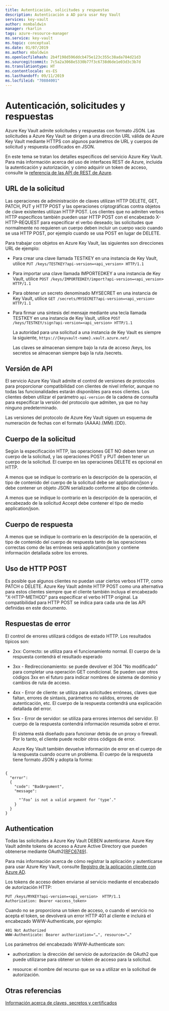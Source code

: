 ```yaml
---
title: Autenticación, solicitudes y respuestas
description: Autenticación a AD para usar Key Vault
services: key-vault
author: msmbaldwin
manager: rkarlin
tags: azure-resource-manager
ms.service: key-vault
ms.topic: conceptual
ms.date: 01/07/2019
ms.author: mbaldwin
ms.openlocfilehash: 2b4f198d596ddcb475e123c355c38ada784d21d3
ms.sourcegitcommit: 7c5a2a3068e5330b77f3c6738d6de1e03d3c3b7d
ms.translationtype: HT
ms.contentlocale: es-ES
ms.lasthandoff: 09/11/2019
ms.locfileid: "70884001"
---
```

# <a name="authentication-requests-and-responses"></a>Autenticación, solicitudes y respuestas

Azure Key Vault admite solicitudes y respuestas con formato JSON. Las solicitudes a Azure Key Vault se dirigen a una dirección URL válida de Azure Key Vault mediante HTTPS con algunos parámetros de URL y cuerpos de solicitud y respuesta codificados en JSON.

En este tema se tratan los detalles específicos del servicio Azure Key Vault. Para más información acerca del uso de interfaces REST de Azure, incluida la autenticación y autorización, y cómo adquirir un token de acceso, consulte la [referencia de las API de REST de Azure](https://docs.microsoft.com/rest/api/azure).

## <a name="request-url"></a>URL de la solicitud  
 Las operaciones de administración de claves utilizan HTTP DELETE, GET, PATCH, PUT y HTTP POST y las operaciones criptográficas contra objetos de clave existentes utilizan HTTP POST. Los clientes que no admiten verbos HTTP específicos también pueden usar HTTP POST con el encabezado X-HTTP-REQUEST para especificar el verbo deseado; las solicitudes que normalmente no requieren un cuerpo deben incluir un cuerpo vacío cuando se usa HTTP POST, por ejemplo cuando se usa POST en lugar de DELETE.  

 Para trabajar con objetos en Azure Key Vault, las siguientes son direcciones URL de ejemplo:  

- Para crear una clave llamada TESTKEY en una instancia de Key Vault, utilice `PUT /keys/TESTKEY?api-version=<api_version> HTTP/1.1`  

- Para importar una clave llamada IMPORTEDKEY a una instancia de Key Vault, utilice `POST /keys/IMPORTEDKEY/import?api-version=<api_version> HTTP/1.1`  

- Para obtener un secreto denominado MYSECRET en una instancia de Key Vault, utilice `GET /secrets/MYSECRET?api-version=<api_version> HTTP/1.1`  

- Para firmar una síntesis del mensaje mediante una tecla llamada TESTKEY en una instancia de Key Vault, utilice `POST /keys/TESTKEY/sign?api-version=<api_version> HTTP/1.1`  

  La autoridad para una solicitud a una instancia de Key Vault es siempre la siguiente, `https://{keyvault-name}.vault.azure.net/`  

  Las claves se almacenan siempre bajo la ruta de acceso /keys, los secretos se almacenan siempre bajo la ruta /secrets.  

## <a name="api-version"></a>Versión de API  
 El servicio Azure Key Vault admite el control de versiones de protocolos para proporcionar compatibilidad con clientes de nivel inferior, aunque no todas las funcionalidades estarán disponibles para esos clientes. Los clientes deben utilizar el parámetro `api-version` de la cadena de consulta para especificar la versión del protocolo que admiten, ya que no hay ninguno predeterminado.  

 Las versiones del protocolo de Azure Key Vault siguen un esquema de numeración de fechas con el formato {AAAA}.{MM}.{DD}.  

## <a name="request-body"></a>Cuerpo de la solicitud  
 Según la especificación HTTP, las operaciones GET NO deben tener un cuerpo de la solicitud, y las operaciones POST y PUT deben tener un cuerpo de la solicitud. El cuerpo en las operaciones DELETE es opcional en HTTP.  

 A menos que se indique lo contrario en la descripción de la operación, el tipo de contenido del cuerpo de la solicitud debe ser application/json y debe contener un objeto JSON serializado conforme al tipo de contenido.  

 A menos que se indique lo contrario en la descripción de la operación, el encabezado de la solicitud Accept debe contener el tipo de medio application/json.  

## <a name="response-body"></a>Cuerpo de respuesta  
 A menos que se indique lo contrario en la descripción de la operación, el tipo de contenido del cuerpo de respuesta tanto de las operaciones correctas como de las erróneas será application/json y contiene información detallada sobre los errores.  

## <a name="using-http-post"></a>Uso de HTTP POST  
 Es posible que algunos clientes no puedan usar ciertos verbos HTTP, como PATCH o DELETE. Azure Key Vault admite HTTP POST como una alternativa para estos clientes siempre que el cliente también incluya el encabezado "X-HTTP-METHOD" para especificar el verbo HTTP original. La compatibilidad para HTTP POST se indica para cada una de las API definidas en este documento.  

## <a name="error-responses"></a>Respuestas de error  
 El control de errores utilizará códigos de estado HTTP. Los resultados típicos son:  

- 2xx: Correcto: se utiliza para el funcionamiento normal. El cuerpo de la respuesta contendrá el resultado esperado  

- 3xx - Redireccionamiento: se puede devolver el 304 "No modificado" para completar una operación GET condicional. Se pueden usar otros códigos 3xx en el futuro para indicar nombres de sistema de dominio y cambios de ruta de acceso.  

- 4xx - Error de cliente: se utiliza para solicitudes erróneas, claves que faltan, errores de sintaxis, parámetros no válidos, errores de autenticación, etc. El cuerpo de la respuesta contendrá una explicación detallada del error.  

- 5xx - Error de servidor: se utiliza para errores internos del servidor. El cuerpo de la respuesta contendrá información resumida sobre el error.  

  El sistema está diseñado para funcionar detrás de un proxy o firewall. Por lo tanto, el cliente puede recibir otros códigos de error.  

  Azure Key Vault también devuelve información de error en el cuerpo de la respuesta cuando ocurre un problema. El cuerpo de la respuesta tiene formato JSON y adopta la forma:  

```  

{  
  "error":  
  {  
    "code": "BadArgument",  
    "message":  

      "’Foo’ is not a valid argument for ‘type’."  
    }  
  }  
}  

```  

## <a name="authentication"></a>Authentication  
 Todas las solicitudes a Azure Key Vault DEBEN autenticarse. Azure Key Vault admite tokens de acceso a Azure Active Directory que pueden obtenerse mediante OAuth2[[RFC6749](https://tools.ietf.org/html/rfc6749)]. 
 
 Para más información acerca de cómo registrar la aplicación y autenticarse para usar Azure Key Vault, consulte [Registro de la aplicación cliente con Azure AD](https://docs.microsoft.com/rest/api/azure/index#register-your-client-application-with-azure-ad).
 
 Los tokens de acceso deben enviarse al servicio mediante el encabezado de autorización HTTP:  

```  
PUT /keys/MYKEY?api-version=<api_version>  HTTP/1.1  
Authorization: Bearer <access_token>  

```  

 Cuando no se proporciona un token de acceso, o cuando el servicio no acepta el token, se devolverá un error HTTP 401 al cliente e incluirá el encabezado WWW-Authenticate, por ejemplo:  

```  
401 Not Authorized  
WWW-Authenticate: Bearer authorization="…", resource="…"  

```  

 Los parámetros del encabezado WWW-Authenticate son:  

-   authorization: la dirección del servicio de autorización de OAuth2 que puede utilizarse para obtener un token de acceso para la solicitud.  

-   resource: el nombre del recurso que se va a utilizar en la solicitud de autorización.  

## <a name="see-also"></a>Otras referencias  
 [Información acerca de claves, secretos y certificados](about-keys-secrets-and-certificates.md)
